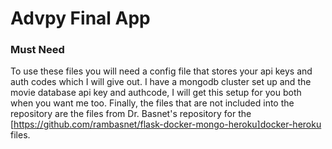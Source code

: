 # Advpy Final App


### Must Need

To use these files you will need a config file that stores your api keys and auth codes which I will give out. I have a mongodb cluster set up and the movie database api key and authcode, I will get this setup for you both when you want me too. Finally, the files that are not included into the repository are the files from Dr. Basnet's repository for the [https://github.com/rambasnet/flask-docker-mongo-heroku]docker-heroku files.
